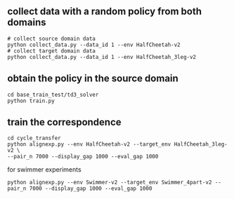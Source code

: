 ## collect data with a random policy from both domains
```shell
# collect source domain data
python collect_data.py --data_id 1 --env HalfCheetah-v2
# collect target domain data
python collect_data.py --data_id 1 --env HalfCheetah_3leg-v2
```

## obtain the policy in the source domain
```shell
cd base_train_test/td3_solver
python train.py 
```

## train the correspondence
```shell
cd cycle_transfer
python alignexp.py --env HalfCheetah-v2 --target_env HalfCheetah_3leg-v2 \
--pair_n 7000 --display_gap 1000 --eval_gap 1000
```

for swimmer experiments
```shell
python alignexp.py --env Swimmer-v2 --target_env Swimmer_4part-v2 --pair_n 7000 --display_gap 1000 --eval_gap 1000
```